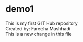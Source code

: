 # demo1
This is my first GIT Hub repository
<br>
Created by: Fareeha Mashhadi
<br>
This is a new change in this file